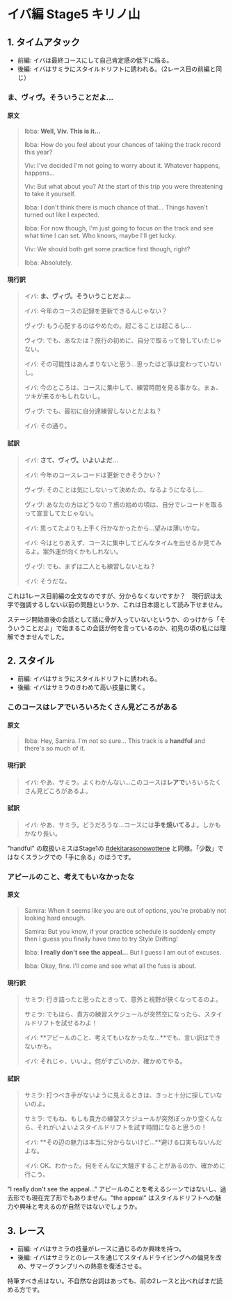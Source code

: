 # イバ編 Stage5 キリノ山

## 1. タイムアタック

* 前編: イバは最終コースにして自己肯定感の低下に陥る。
* 後編: イバはサミラにスタイルドリフトに誘われる。（2レース目の前編と同じ）

### ま、ヴィヴ。そういうことだよ...

#### 原文

> Ibba: **Well, Viv. This is it...**
>
> Ibba: How do you feel about your chances of taking the track record this year?
>
> Viv: I've decided I'm not going to worry about it. Whatever happens, happens...
>
> Viv: But what about you? At the start of this trip you were threatening to take it yourself.
>
> Ibba: I don't think there is much chance of that... Things haven't turned out like I expected.
>
> Ibba: For now though, I'm just going to focus on the track and see what time I can set. Who knows, maybe I'll get lucky.
>
> Viv: We should both get some practice first though, right?
>
> Ibba: Absolutely.

#### 現行訳

> イバ: **ま、ヴィヴ。そういうことだよ...**
>
> イバ: 今年のコースの記録を更新できるんじゃない？
>
> ヴィヴ: もう心配するのはやめたの。起こることは起こるし...
>
> ヴィヴ: でも、あなたは？旅行の初めに、自分で取るって脅していたじゃない。
>
> イバ: その可能性はあんまりないと思う...思ったほど事は変わっていないし。
>
> イバ: 今のところは、コースに集中して、練習時間を見る事かな。まぁ、ツキが来るかもしれないし。
>
> ヴィヴ: でも、最初に自分達練習しないとだよね？
>
> イバ: その通り。

#### 試訳

> イバ: **さて、ヴィヴ。いよいよだ…**
>
> イバ: 今年のコースレコードは更新できそうかい？
>
> ヴィヴ: そのことは気にしないって決めたの。なるようになるし…
>
> ヴィヴ: あなたの方はどうなの？旅の始めの頃は、自分でレコードを取るって宣言してたじゃない。
>
> イバ: 思ってたよりも上手く行かなかったから…望みは薄いかな。
>
> イバ: 今はとりあえず、コースに集中してどんなタイムを出せるか見てみるよ。案外運が向くかもしれない。
>
> ヴィヴ: でも、まずは二人とも練習しないとね？
>
> イバ: そうだな。

これは1レース目前編の全文なのですが、分からなくないですか？　現行訳は太字で強調するしない以前の問題というか、これは日本語として読み下せません。

ステージ開始直後の会話として話に骨が入っていないというか、のっけから「そういうことだよ」で始まるこの会話が何を言っているのか、初見の頃の私には理解できませんでした。

## 2. スタイル

* 前編: イバはサミラにスタイルドリフトに誘われる。
* 後編: イバはサミラのきわめて高い技量に驚く。

### このコースはレアでいろいろたくさん見どころがある

#### 原文

> Ibba: Hey, Samira. I'm not so sure... This track is a **handful** and there's so much of it.

#### 現行訳

> イバ: やあ、サミラ。よくわかんない...このコースは**レアで**いろいろたくさん見どころがあるよ。

#### 試訳

> イバ: やあ、サミラ。どうだろうな…コースには**手を焼いてる**よ。しかもかなり長い。

"handful" の取扱いミスはStage1の [#dekitarasonowottene](stage1.md#dekitarasonowottene "mention") と同様。「少数」ではなくスラングでの「手に余る」のほうです。

### アピールのこと、考えてもいなかったな

#### 原文

> Samira: When it seems like you are out of options, you're probably not looking hard enough.
>
> Samira: But you know, if your practice schedule is suddenly empty then I guess you finally have time to try Style Drifting!
>
> Ibba: **I really don't see the appeal...** But I guess I am out of excuses.
>
> Ibba: Okay, fine. I'll come and see what all the fuss is about.

#### 現行訳

> サミラ: 行き詰ったと思ったときって、意外と視野が狭くなってるのよ。
>
> サミラ: でもほら、貴方の練習スケジュールが突然空になったら、スタイルドリフトを試せるわよ！
>
> イバ: **アピールのこと、考えてもいなかったな...**でも、言い訳はできないかも。
>
> イバ: それじゃ、いいよ。何がすごいのか、確かめてやる。

#### 試訳

> サミラ: 打つべき手がないように見えるときは、きっと十分に探していないのよ。
>
> サミラ: でもね、もしも貴方の練習スケジュールが突然ぽっかり空くんなら、それがいよいよスタイルドリフトを試す時間になると思うの！
>
> イバ: **その辺の魅力は本当に分からないけど…**避ける口実もないんだよな。
>
> イバ: OK、わかった。何をそんなに大騒ぎすることがあるのか、確かめに行こう。

"I really don't see the appeal..." アピールのことを考えるシーンではないし、過去形でも現在完了形でもありません。"the appeal" はスタイルドリフトへの魅力や興味と考えるのが自然ではないでしょうか。

## 3. レース

* 前編: イバはサミラの技量がレースに通じるのか興味を持つ。
* 後編: イバはサミラとのレースを通じてスタイルドライビングへの偏見を改め、サマーグランプリへの熱意を復活させる。

特筆すべき点はない。不自然な台詞はあっても、前の2レースと比べればまだ読める方です。
